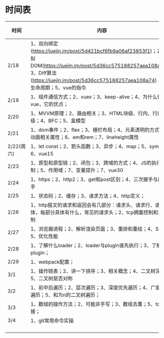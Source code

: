 # 时间表

| 时间       | 内容                                                         | 完成 | 备注 |
| ---------- | ------------------------------------------------------------ | ---- | ---- |
| 2/18       | 1、双向绑定(https://juejin.im/post/5d421bcf6fb9a06af23853f1)；2、虚拟DOM(https://juejin.im/post/5d36cc575188257aea108a74)；3、Diff算法(https://juejin.im/post/5d36cc575188257aea108a74)；4、生命周期；5、vue的指令 |      |      |
| 2/19       | 1、组件通信方式；2、vuex；3、keep-alive；4、为什么使用vue，它的优点； |      |      |
| 2/20       | 1、MVVM原理；2、路由相关；3、HTML块级、行内、行内块级；4、BFC；5、盒模型 |      |      |
| 2/21       | 1、dom事件；2、flex；3、栅栏布局；4、元素透明的方式；5、动画相关属性；6、em和rem；7、lineheight属性 |      |      |
| 2/22(周六) | 1、let const；2、箭头函数；3、异步；4、map；5、symbol；6、vue15 |      |      |
| 2/23       | 1、原型和原型链；2、闭包；3、跨域的方式；4、JS的执行机制；5、作用域；7、变量提升；7、vue30 |      |      |
| 2/24       | 1、https；2、http2；3、get和post区别；4、三次握手与四次挥手  |      |      |
| 2/25       | 1、状态码；2、缓存；3、请求方法；4、http定义；               |      |      |
| 2/26       | 1、http报文的请求和返回会有几部分：请求头、请求行、请求体，每部分具体有什么，常见的请求头；2、tcp拥塞控制和流量控制 |      |      |
| 2/27       | 1、浏览器进程；2、解析渲染页面；3、重排和重绘；4、SEO；5、优化性能 |      |      |
| 2/28       | 1、了解什么loader；2、loader与plugin谁先执行；3、了解什么plugin； |      |      |
| 2/29       | 1、webpack配置；                                             |      |      |
| 3/1        | 1、操作链表；2、讲一下排序；3、相关概念；4、二叉树深度；5、二叉树是否对称 |      |      |
| 3/2        | 1、前中后遍历；2、层次遍历；3、深度优先遍历；4、广度优先遍历；5、和为n的二叉树遍历； |      |      |
| 3/3        | 1、数组的操作方法；2、可能非手写；3、数组去重；5、tcp长连接； |      |      |
| 3/4        | 1、git常用命令实操                                           |      |      |
|            |                                                              |      |      |
|            |                                                              |      |      |
|            |                                                              |      |      |
|            |                                                              |      |      |



